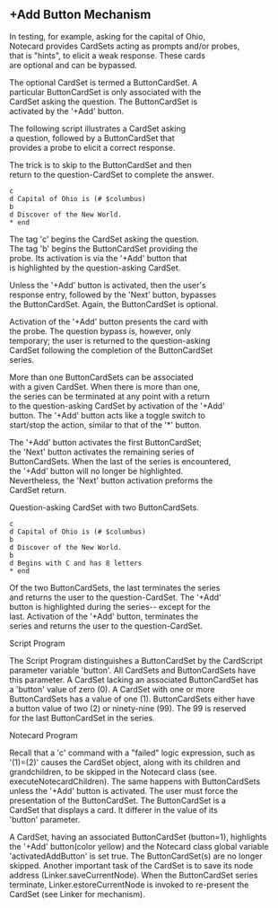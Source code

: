 <h2>+Add Button Mechanism</h2>

<p>In testing, for example, asking for the capital of Ohio, <br />
Notecard provides CardSets acting as prompts and/or probes, <br />
that is "hints", to elicit a weak response.  These cards <br />
are optional and can be bypassed.   </p>

<p>The optional CardSet is termed a ButtonCardSet. A <br />
particular ButtonCardSet is only associated with the <br />
CardSet asking the question. The ButtonCardSet is <br />
activated by the '+Add' button.    </p>

<p>The following script illustrates a CardSet asking <br />
a question, followed by a ButtonCardSet that <br />
provides a probe to elicit a correct response.    </p>

<p>The trick is to skip to the ButtonCardSet and then <br />
return to the question-CardSet to complete the answer.    </p>

<pre><code>c
d Capital of Ohio is (# $columbus)
b
d Discover of the New World.
* end
</code></pre>

<p>The tag 'c' begins the CardSet asking the question. <br />
The tag 'b' begins the ButtonCardSet providing the <br />
probe.  Its activation is via the '+Add' button that <br />
is highlighted by the question-asking CardSet.    </p>

<p>Unless the '+Add' button is activated, then the user's <br />
response entry, followed by the 'Next' button, bypasses <br />
the ButtonCardSet. Again, the ButtonCardSet is optional.    </p>

<p>Activation of the '+Add' button presents the card with <br />
the probe. The question bypass is, however, only <br />
temporary; the user is returned to the question-asking <br />
CardSet following the completion of the ButtonCardSet <br />
series.     </p>

<p>More than one ButtonCardSets can be associated <br />
with a given CardSet. When there is more than one, <br />
the series can be terminated at any point with a return <br />
to the question-asking CardSet by activation of the '+Add' <br />
button. The '+Add' button acts like a toggle switch to <br />
start/stop the action, similar to that of the '*' button.   </p>

<p>The '+Add' button activates the first ButtonCardSet; <br />
the 'Next' button activates the remaining series of <br />
ButtonCardSets. When the last of the series is encountered, <br />
the '+Add' button will no longer be highlighted. <br />
Nevertheless, the 'Next' button activation preforms the <br />
CardSet return.   </p>

<p>Question-asking CardSet with two ButtonCardSets.   </p>

<pre><code>c
d Capital of Ohio is (# $columbus)   
b   
d Discover of the New World.
b
d Begins with C and has 8 letters
* end
</code></pre>

<p>Of the two ButtonCardSets, the last terminates the series <br />
and returns the user to the question-CardSet.  The '+Add' <br />
button is highlighted during the series-- except for the <br />
last. Activation of the '+Add'  button, terminates the <br />
series and returns the user to the question-CardSet.   </p>

<p>Script Program</p>

<p>The Script Program distinguishes a ButtonCardSet by the CardScript <br />
parameter variable 'button'.  All CardSets and ButtonCardSets have <br />
this parameter.  A CardSet lacking an associated ButtonCardSet has <br />
a 'button' value of zero (0). A CardSet with one or more <br />
ButtonCardSets has a value of one (1). ButtonCardSets either have <br />
a button value of two (2) or ninety-nine (99). The 99 is reserved <br />
for the last ButtonCardSet in the series.    </p>

<p>Notecard Program</p>

<p>Recall that a 'c' command with a "failed" logic expression, such as <br />
'(1)=(2)' causes the CardSet object, along with its children and <br />
grandchildren, to be skipped in the Notecard class (see. <br />
executeNotecardChildren). The same happens with ButtonCardSets <br />
unless the '+Add' button is activated. The user must force the <br />
presentation of the ButtonCardSet.  The ButtonCardSet is a <br />
CardSet that displays a card. It differer in the value of its <br />
'button' parameter.   </p>

<p>A CardSet, having an associated ButtonCardSet (button=1), highlights <br />
the '+Add' button(color yellow) and the Notecard class global variable <br />
'activatedAddButton' is set true. The ButtonCardSet(s) are no longer <br />
skipped. Another important task of the CardSet is to save its node <br />
address (Linker.saveCurrentNode).  When the ButtonCardSet series <br />
terminate, Linker.estoreCurrentNode is invoked to re-present the <br />
CardSet (see Linker for mechanism).    </p>
